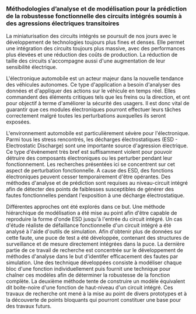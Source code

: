 ### Méthodologies d’analyse et de modélisation pour la prédiction de la robustesse fonctionnelle des circuits intégrés soumis à des agressions électriques transitoires

La miniaturisation des circuits intégrés se poursuit de nos jours avec le développement de technologies toujours plus fines et denses.
Elle permet une intégration des circuits toujours plus massive, avec des performances plus élevées et une réduction des coûts de production.
La réduction de taille des circuits s'accompagne aussi d'une augmentation de leur sensibilité électrique.

L'électronique automobile est un acteur majeur dans la nouvelle tendance des véhicules autonomes.
Ce type d'application a besoin d'analyser des données et d'appliquer des actions sur le véhicule en temps réel.
Elles commandent des éléments critiques tels que les freins ou la direction, et ont pour objectif à terme d'améliorer la sécurité des usagers.
Il est donc vital de guarantir que ces modules électroniques pourront effectuer leurs tâches correctement malgré toutes les perturbations auxquelles ils seront exposées.

L'environnement automobile est particulièrement sévère pour l'électronique.
Parmi tous les stress rencontrés, les décharges électrostatiques (ESD - Electrostatic Discharge) sont une importante source d'agression électrique.
Ce type d'évènement très bref est suffisamment violent pour pouvoir détruire des composants électroniques ou les perturber pendant leur fonctionnement.
Les recherches présentées ici se concentrent sur cet aspect de perturbation fonctionnelle.
A cause des ESD, des fonctions électroniques peuvent cesser temporairement d'être opérantes.
Des méthodes d'analyse et de prédiction sont requises au niveau-circuit intégré afin de détecter des points de faiblesses susceptibles de générer des fautes fonctionnelles pendant l'exposition à une décharge électrostatique.

Différentes approches ont été explorés dans ce but.
Une méthode hiérarchique de modélisation a été mise au point afin d'être capable de reproduire la forme d'onde ESD jusqu'à l'entrée du circuit intégré.
Un cas d'étude réaliste de défaillance fonctionnelle d'un circuit intégré a été analysé à l'aide d'outils de simulation.
Afin d'obtenir plus de données sur cette faute, une puce de test a été développée, contenant des structures de surveillance et de mesure directement intégrées dans la puce.
La dernière partie de ce travail de recherche est concentrée sur le développement de méthodes d'analyse dans le but d'identifer efficacement des fautes par simulation.
Une des technique développées consiste à modéliser chaque bloc d'une fonction individuellement puis fournit une technique pour chaîner ces modèles afin de déterminer la robustesse de la fonction complète.
La deuxième méthode tente de construire un modèle équivalent dit boite-noire d'une fonction de haut-niveau d'un circuit intégré.
Ces travaux de recherche ont mené à la mise au point de divers prototypes et à la découverte de points bloquants qui pourront constituer une base pour des travaux futurs.
